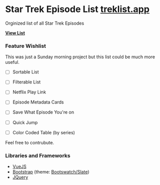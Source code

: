 # Star Trek Episode List [treklist.app](https://treklist.app/)

Orginized list of all Star Trek Episodes

**[View List](https://startrek.bradkriss.com)**

### Feature Wishlist

This was just a Sunday morning project but this list could be much more useful.

- [ ] Sortable List
- [ ] Filterable List
- [ ] Netflix Play Link
- [ ] Episode Metadata Cards
- [ ] Save What Episode You're on
- [ ] Quick Jump
- [ ] Color Coded Table (by series)


Feel free to contrubute.

### Libraries and Frameworks
- [VueJS](https://vuejs.org/)
- [Bootstrap](http://getbootstrap.com/) (theme: [Bootswatch/Slate](https://bootswatch.com/slate/))
- [JQuery](https://jquery.com/)
